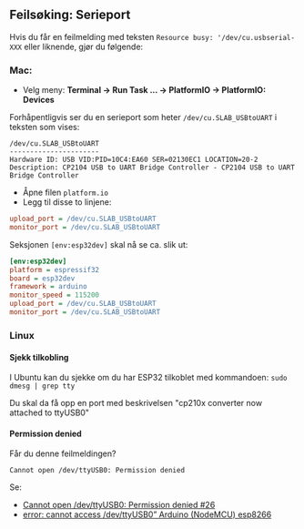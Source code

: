 ## Feilsøking: Serieport

Hvis du får en feilmelding med teksten ```Resource busy: '/dev/cu.usbserial-XXX``` eller liknende, gjør du følgende:

### Mac:

* Velg meny: **Terminal -> Run Task ... -> PlatformIO -> PlatformIO: Devices**
  
Forhåpentligvis ser du en serieport som heter ```/dev/cu.SLAB_USBtoUART``` i teksten som vises:

```
/dev/cu.SLAB_USBtoUART
----------------------
Hardware ID: USB VID:PID=10C4:EA60 SER=02130EC1 LOCATION=20-2
Description: CP2104 USB to UART Bridge Controller - CP2104 USB to UART Bridge Controller
```

* Åpne filen ```platform.io```
* Legg til disse to linjene:
```ini
upload_port = /dev/cu.SLAB_USBtoUART
monitor_port = /dev/cu.SLAB_USBtoUART
```

Seksjonen ```[env:esp32dev]``` skal nå se ca. slik ut:

```ini
[env:esp32dev]
platform = espressif32
board = esp32dev
framework = arduino
monitor_speed = 115200
upload_port = /dev/cu.SLAB_USBtoUART
monitor_port = /dev/cu.SLAB_USBtoUART
```

### Linux

#### Sjekk tilkobling

I Ubuntu kan du sjekke om du har ESP32 tilkoblet med kommandoen:
```sudo dmesg | grep tty```

Du skal da få opp en port med beskrivelsen "cp210x converter now attached to ttyUSB0"

#### Permission denied

Får du denne feilmeldingen?

```Cannot open /dev/ttyUSB0: Permission denied```

Se:
* [Cannot open /dev/ttyUSB0: Permission denied #26](https://github.com/esp8266/source-code-examples/issues/26)
* [error: cannot access /dev/ttyUSB0” Arduino (NodeMCU) esp8266](https://circuits4you.com/2018/06/25/arduino-error-cannot-access-dev-ttyusb0/)
